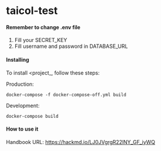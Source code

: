 # taicol-test

#### Remember to change .env file
1. Fill your SECRET_KEY
2. Fill username and password in DATABASE_URL  

#### Installing 

To install <project_, follow these steps:

Production:
```
docker-compose -f docker-compose-off.yml build
```

Development:
```
docker-compose build
```

#### How to use it
Handbook URL: https://hackmd.io/LJ0JVgrgR22lNY_GF_iyWQ

